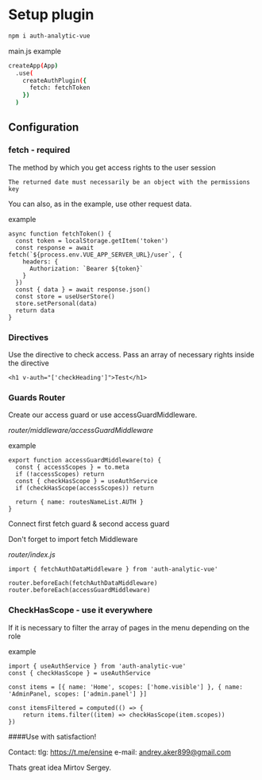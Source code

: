 # Setup plugin

```sh
npm i auth-analytic-vue
```

main.js example
```sh
createApp(App)
  .use(
    createAuthPlugin({
      fetch: fetchToken
    })
  )
```

## Configuration

### fetch - required
The method by which you get access rights to the user session

`The returned date must necessarily be an object with the permissions key`

You can also, as in the example, use other request data.

example
```
async function fetchToken() {
  const token = localStorage.getItem('token')
  const response = await fetch(`${process.env.VUE_APP_SERVER_URL}/user`, {
    headers: {
      Authorization: `Bearer ${token}`
    }
  })
  const { data } = await response.json()
  const store = useUserStore()
  store.setPersonal(data)
  return data
}
```

### Directives

Use the directive to check access. Pass an array of necessary rights inside the directive

```
<h1 v-auth="['checkHeading']">Test</h1>
```

### Guards Router

Create our access guard or use accessGuardMiddleware. 

<i>router/middleware/accessGuardMiddleware</i>

example
```
export function accessGuardMiddleware(to) {
  const { accessScopes } = to.meta
  if (!accessScopes) return
  const { checkHasScope } = useAuthService
  if (checkHasScope(accessScopes)) return

  return { name: routesNameList.AUTH }
}
```

Connect first fetch guard & second access guard

Don't forget to import fetch Middleware

<i>router/index.js</i>
```
import { fetchAuthDataMiddleware } from 'auth-analytic-vue'

router.beforeEach(fetchAuthDataMiddleware)
router.beforeEach(accessGuardMiddleware)
```

### CheckHasScope - use it everywhere
If it is necessary to filter the array of pages in the menu depending on the role

example
```
import { useAuthService } from 'auth-analytic-vue'
const { checkHasScope } = useAuthService

const items = [{ name: 'Home', scopes: ['home.visible'] }, { name: 'AdminPanel, scopes: ['admin.panel'] }]

const itemsFiltered = computed(() => {
    return items.filter((item) => checkHasScope(item.scopes))
})

```

####Use with satisfaction!

Contact:
tlg: https://t.me/ensine
e-mail: andrey.aker899@gmail.com

Thats great idea  Mirtov Sergey.
